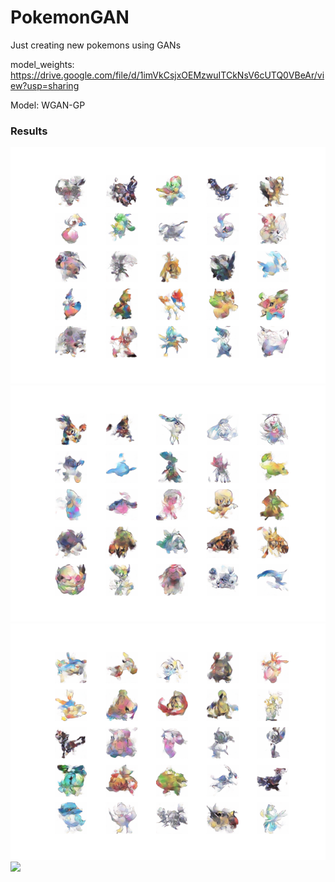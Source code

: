 # PokemonGAN
Just creating new pokemons using GANs

model_weights: https://drive.google.com/file/d/1imVkCsjxOEMzwuITCkNsV6cUTQ0VBeAr/view?usp=sharing

Model: WGAN-GP

### Results

![](./Figure_1.png)
![](./Figure_2.png)
![](./Figure_3.png)
![](./Figure_4.png)
